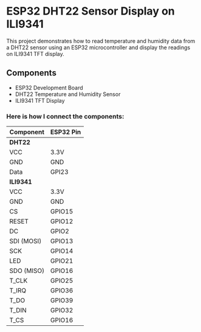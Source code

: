 # ESP32 DHT22 Sensor Display on ILI9341
This project demonstrates how to read temperature and humidity data from a DHT22 sensor using an ESP32 microcontroller and display the readings on ILI9341 TFT display.

## Components
- ESP32 Development Board
- DHT22 Temperature and Humidity Sensor
- ILI9341 TFT Display

### Here is how I connect the components:

| Component     | ESP32 Pin |
|---------------|------------|
| **DHT22**     |            |
| VCC           | 3.3V       |
| GND           | GND        |
| Data          | GPI23      |
| **ILI9341**   |            |
| VCC           | 3.3V       |
| GND           | GND        |
| CS            | GPIO15     |
| RESET         | GPIO12     |
| DC            | GPIO2      |
| SDI (MOSI)    | GPIO13     |
| SCK           | GPIO14     |
| LED           | GPIO21     |
| SDO (MISO)    | GPIO16     |
| T_CLK         | GPIO25     |
| T_IRQ         | GPIO36     |
| T_DO          | GPIO39     |
| T_DIN         | GPIO32     |
| T_CS          | GPIO16     |
